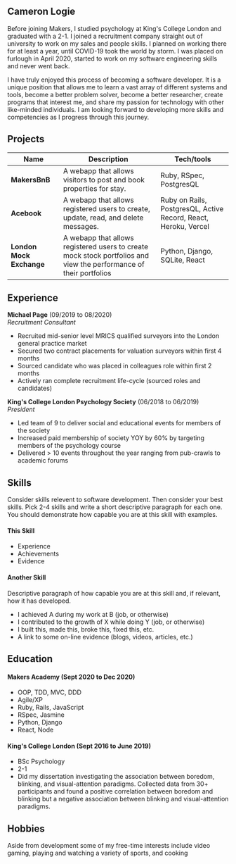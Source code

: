 ## Cameron Logie

Before joining Makers, I studied psychology at King's College London and graduated with a 2-1. I joined a recruitment company straight out of university to work on my sales and people skills. I planned on working there for at least a year, until COVID-19 took the world by storm. I was placed on furlough in April 2020, started to work on my software engineering skills and never went back.

I have truly enjoyed this process of becoming a software developer. It is a unique  position that allows me to learn a vast array of different systems and tools, become a better problem solver, become a better researcher, create programs that interest me, and share my passion for technology with other like-minded individuals. I am looking forward to developing more skills and competencies as I progress through this journey. 

<!-- I was born and raised in San Jose, CA in the heart of the Silicon Valley. Growing up I lived the technology boom, where there was immense pace in how quickly new technologies were introduced and rolled out. I was so fascinated by these technologies, be it games, turning on lights with my phone, or even just being able to send a photograph over bluetooth. I can only relate it to how I felt looking up at the stars in the night sky, a feeling of vast possibility. I used to put Apple's yearly iPhone and iOS release on my calendar just so I could be the first to see the new features I would be able to use (if I had had an iPhone). I saw tech giants like Apple, Google, and Facebook (amongst others) rise to extreme prominence, tech was the cream-of-the-crop.
These companies, amongst many others, made such a profound impact on my upbringing at a multitude of levels. I want to be in tech so that I can make an impact on bringing the inspiration and fascination that I had, to others around the world. -->

## Projects

| Name                         | Description       | Tech/tools        |
| ---------------------------- | ----------------- | ----------------- |
| **MakersBnB**                | A webapp that allows visitors to post and book properties for stay.     | Ruby, RSpec, PostgresQL |
| **Acebook** | A webapp that allows registered users to create, update, read, and delete messages. | Ruby on Rails, PostgresQL, Active Record, React, Heroku, Vercel |
| **London Mock Exchange** | A webapp that allows registered users to create mock stock portfolios and view the performance of their portfolios | Python, Django, SQLite, React |

## Experience

**Michael Page** (09/2019 to 08/2020)  
_Recruitment Consultant_

- Recruited mid-senior level MRICS qualified surveyors into the London general practice market
- Secured two contract placements for valuation surveyors within first 4 months
- Sourced candidate who was placed in colleagues role within first 2 months
- Actively ran complete recruitment life-cycle (sourced roles and candidates)

**King's College London Psychology Society** (06/2018 to 06/2019)  
_President_

- Led team of 9 to deliver social and educational events for members of the society
- Increased paid membership of society YOY by 60% by targeting members of the psychology course
- Delivered > 10 events throughout the year ranging from pub-crawls to academic forums

## Skills

Consider skills relevent to software development. Then consider your best skills. Pick 2-4 skills and write a short descriptive paragraph for each one. You should demonstrate how capable you are at this skill with examples.

#### This Skill

- Experience
- Achievements
- Evidence

#### Another Skill

Descriptive paragraph of how capable you are at this skill and, if relevant, how it has developed.

- I achieved A during my work at B (job, or otherwise)
- I contributed to the growth of X while doing Y (job, or otherwise)
- I built this, made this, broke this, fixed this, etc.
- A link to some on-line evidence (blogs, videos, articles, etc.)

## Education

#### Makers Academy (Sept 2020 to Dec 2020)

- OOP, TDD, MVC, DDD
- Agile/XP
- Ruby, Rails, JavaScript
- RSpec, Jasmine
- Python, Django
- React, Node

#### King's College London (Sept 2016 to June 2019)

- BSc Psychology
- 2-1
- Did my dissertation investigating the association between boredom, blinking, and visual-attention paradigms. Collected data from 30+ participants and found a positive correlation between boredom and blinking but a negative association between blinking and visual-attention paradigms. 

## Hobbies

Aside from development some of my free-time interests include video gaming, playing and watching a variety of sports, and cooking

